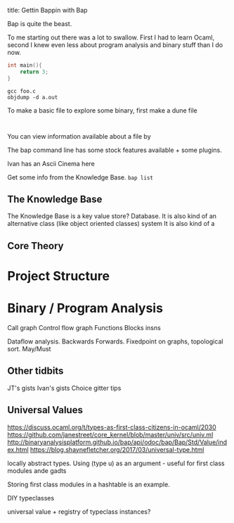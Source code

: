 

title: Gettin Bappin with Bap

Bap is quite the beast.

To me starting out there was a lot to swallow. First I had to learn Ocaml, second I knew even less about program analysis and binary stuff than I do now.

```C
int main(){
    return 3;
}
```

```
gcc foo.c
objdump -d a.out
```



To make a basic file to explore some binary, first make a dune file

```ocaml


```




```ocaml


```

You can view information available about a file by


The bap command line has some stock features available + some plugins.

Ivan has an Ascii Cinema here

Get some info from the Knowledge Base. 
`bap list`


## The Knowledge Base
The Knowledge Base is a key value store? Database.
It is also kind of an alternative class (like object oriented classes) system
It is also kind of a




## Core Theory


# Project Structure


# Binary / Program Analysis

Call graph
Control flow graph
Functions
Blocks
insns

Dataflow analysis. Backwards Forwards. Fixedpoint on graphs, topological sort.
May/Must

## Other tidbits
JT's gists
Ivan's gists
Choice gitter tips

## Universal Values
https://discuss.ocaml.org/t/types-as-first-class-citizens-in-ocaml/2030
https://github.com/janestreet/core_kernel/blob/master/univ/src/univ.ml
http://binaryanalysisplatform.github.io/bap/api/odoc/bap/Bap/Std/Value/index.html
https://blog.shaynefletcher.org/2017/03/universal-type.html

locally abstract types. Using (type u) as an argument - useful for first class modules ande gadts

Storing first class modules in a hashtable is an example.

DIY typeclasses

universal value + registry of typeclass instances?




